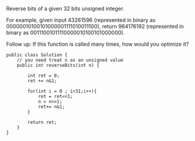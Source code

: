 Reverse bits of a given 32 bits unsigned integer.

For example, given input 43261596 (represented in binary as 00000010100101000001111010011100), return 964176192 (represented in binary as 00111001011110000010100101000000).

Follow up:
If this function is called many times, how would you optimize it?

```
public class Solution {
    // you need treat n as an unsigned value
    public int reverseBits(int n) {
        
        int ret = 0;
        ret += n&1;
        
        for(int i = 0 ; i<31;i++){    
            ret = ret<<1;
            n = n>>1;
            ret+= n&1;
        }
        
        return ret;
    }
}
```